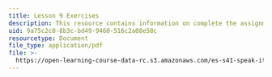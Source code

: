 ```yaml
---
title: Lesson 9 Exercises
description: This resource contains information on complete the assignment for lesson 9.
uid: 9a75c2c0-8b3c-bd49-9460-516c2a08e58c
resourcetype: Document
file_type: application/pdf
file: >-
  https://open-learning-course-data-rc.s3.amazonaws.com/es-s41-speak-italian-with-your-mouth-full-spring-2012/9a75c2c08b3cbd499460516c2a08e58c_MITES_S41S12_Esercizi9.pdf
---
```

